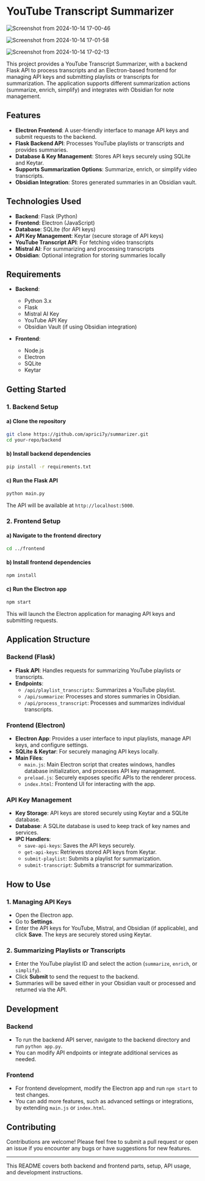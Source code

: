 # YouTube Transcript Summarizer

![Screenshot from 2024-10-14 17-00-46](https://github.com/user-attachments/assets/2b5aaf1d-ce41-4684-a3e6-aef76589135e)

![Screenshot from 2024-10-14 17-01-58](https://github.com/user-attachments/assets/2951cc0d-9ce8-4ed0-b49d-7ff4e3c6a4fa)

![Screenshot from 2024-10-14 17-02-13](https://github.com/user-attachments/assets/8aed2676-b1bc-4e46-bcf8-659aa5205435)

This project provides a YouTube Transcript Summarizer, with a backend Flask API to process transcripts and an Electron-based frontend for managing API keys and submitting playlists or transcripts for summarization. The application supports different summarization actions (summarize, enrich, simplify) and integrates with Obsidian for note management.

## Features

- **Electron Frontend**: A user-friendly interface to manage API keys and submit requests to the backend.
- **Flask Backend API**: Processes YouTube playlists or transcripts and provides summaries.
- **Database & Key Management**: Stores API keys securely using SQLite and Keytar.
- **Supports Summarization Options**: Summarize, enrich, or simplify video transcripts.
- **Obsidian Integration**: Stores generated summaries in an Obsidian vault.

## Technologies Used

- **Backend**: Flask (Python)
- **Frontend**: Electron (JavaScript)
- **Database**: SQLite (for API keys)
- **API Key Management**: Keytar (secure storage of API keys)
- **YouTube Transcript API**: For fetching video transcripts
- **Mistral AI**: For summarizing and processing transcripts
- **Obsidian**: Optional integration for storing summaries locally

## Requirements

- **Backend**:

  - Python 3.x
  - Flask
  - Mistral AI Key
  - YouTube API Key
  - Obsidian Vault (if using Obsidian integration)

- **Frontend**:
  - Node.js
  - Electron
  - SQLite
  - Keytar

## Getting Started

### 1. Backend Setup

#### a) Clone the repository

```bash
git clone https://github.com/aprici7y/summarizer.git
cd your-repo/backend
```

#### b) Install backend dependencies

```bash
pip install -r requirements.txt
```

#### c) Run the Flask API

```bash
python main.py
```

The API will be available at `http://localhost:5000`.

### 2. Frontend Setup

#### a) Navigate to the frontend directory

```bash
cd ../frontend
```

#### b) Install frontend dependencies

```bash
npm install
```

#### c) Run the Electron app

```bash
npm start
```

This will launch the Electron application for managing API keys and submitting requests.

## Application Structure

### Backend (Flask)

- **Flask API**: Handles requests for summarizing YouTube playlists or transcripts.
- **Endpoints**:
  - `/api/playlist_transcripts`: Summarizes a YouTube playlist.
  - `/api/summarize`: Processes and stores summaries in Obsidian.
  - `/api/process_transcript`: Processes and summarizes individual transcripts.

### Frontend (Electron)

- **Electron App**: Provides a user interface to input playlists, manage API keys, and configure settings.
- **SQLite & Keytar**: For securely managing API keys locally.
- **Main Files**:
  - `main.js`: Main Electron script that creates windows, handles database initialization, and processes API key management.
  - `preload.js`: Securely exposes specific APIs to the renderer process.
  - `index.html`: Frontend UI for interacting with the app.

### API Key Management

- **Key Storage**: API keys are stored securely using Keytar and a SQLite database.
- **Database**: A SQLite database is used to keep track of key names and services.
- **IPC Handlers**:
  - `save-api-keys`: Saves the API keys securely.
  - `get-api-keys`: Retrieves stored API keys from Keytar.
  - `submit-playlist`: Submits a playlist for summarization.
  - `submit-transcript`: Submits a transcript for summarization.

## How to Use

### 1. Managing API Keys

- Open the Electron app.
- Go to **Settings**.
- Enter the API keys for YouTube, Mistral, and Obsidian (if applicable), and click **Save**. The keys are securely stored using Keytar.

### 2. Summarizing Playlists or Transcripts

- Enter the YouTube playlist ID and select the action (`summarize`, `enrich`, or `simplify`).
- Click **Submit** to send the request to the backend.
- Summaries will be saved either in your Obsidian vault or processed and returned via the API.

## Development

### Backend

- To run the backend API server, navigate to the backend directory and run `python app.py`.
- You can modify API endpoints or integrate additional services as needed.

### Frontend

- For frontend development, modify the Electron app and run `npm start` to test changes.
- You can add more features, such as advanced settings or integrations, by extending `main.js` or `index.html`.

## Contributing

Contributions are welcome! Please feel free to submit a pull request or open an issue if you encounter any bugs or have suggestions for new features.

---

This README covers both backend and frontend parts, setup, API usage, and development instructions.
